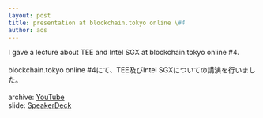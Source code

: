 ```yaml
---
layout: post
title: presentation at blockchain.tokyo online \#4
author: aos
---
```


I gave a lecture about TEE and Intel SGX at blockchain.tokyo online #4.  
<br>
blockchain.tokyo online #4にて、TEE及びIntel SGXについての講演を行いました。  
<br>
archive: [YouTube](https://youtu.be/G9U_5CabLhU)  
slide: [SpeakerDeck](https://speakerdeck.com/hello31337/teetointel-sgxru-men)
